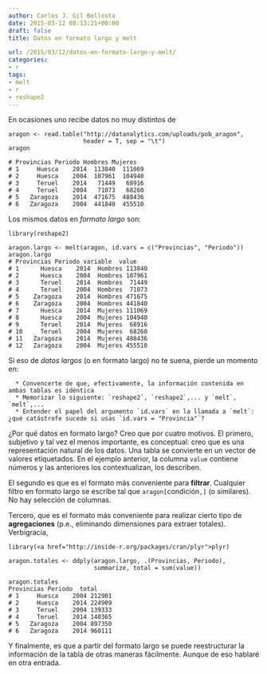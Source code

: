 ```yaml
---
author: Carlos J. Gil Bellosta
date: 2015-03-12 08:13:21+00:00
draft: false
title: Datos en formato largo y melt

url: /2015/03/12/datos-en-formato-largo-y-melt/
categories:
- r
tags:
- melt
- r
- reshape2
---
```


En ocasiones uno recibe datos no muy distintos de



    aragon <- read.table("http://datanalytics.com/uploads/pob_aragon",
                         header = T, sep = "\t")
    aragon

    # Provincias Periodo Hombres Mujeres
    # 1     Huesca    2014  113840  111069
    # 2     Huesca    2004  107961  104940
    # 3     Teruel    2014   71449   68916
    # 4     Teruel    2004   71073   68260
    # 5   Zaragoza    2014  471675  488436
    # 6   Zaragoza    2004  441840  455510



Los mismos datos en _formato largo_ son:



    library(reshape2)

    aragon.largo <- melt(aragon, id.vars = c("Provincias", "Periodo"))
    aragon.largo
    # Provincias Periodo variable  value
    # 1      Huesca    2014  Hombres 113840
    # 2      Huesca    2004  Hombres 107961
    # 3      Teruel    2014  Hombres  71449
    # 4      Teruel    2004  Hombres  71073
    # 5    Zaragoza    2014  Hombres 471675
    # 6    Zaragoza    2004  Hombres 441840
    # 7      Huesca    2014  Mujeres 111069
    # 8      Huesca    2004  Mujeres 104940
    # 9      Teruel    2014  Mujeres  68916
    # 10     Teruel    2004  Mujeres  68260
    # 11   Zaragoza    2014  Mujeres 488436
    # 12   Zaragoza    2004  Mujeres 455510



Si eso de _datos largos_ (o en formato largo) no te suena, pierde un momento en:



	  * Convencerte de que, efectivamente, la información contenida en ambas tablas es idéntica
	  * Memorizar lo siguiente: `reshape2`, `reshape2`,... y `melt`, `melt`,...
	  * Entender el papel del argumento `id.vars` en la llamada a `melt`: ¿qué catástrofe sucede si usas `id.vars = "Provincia"`?


¿Por qué datos en formato largo? Creo que por cuatro motivos. El primero, subjetivo y tal vez el menos importante, es conceptual: creo que es una representación natural de los datos. Una tabla se convierte en un vector de valores etiquetados. En el ejemplo anterior, la columna `value` contiene números y las anteriores los contextualizan, los describen.

El segundo es que es el formato más conveniente para **filtrar**. Cualquier filtro en formato largo se escribe tal que `aragon[`condición`,]` (o similares). No hay selección de columnas.

Tercero, que es el formato más conveniente para realizar cierto tipo de **agregaciones** (p.e., eliminando dimensiones para extraer totales). Verbigracia,



    library(<a href="http://inside-r.org/packages/cran/plyr">plyr)

    aragon.totales <- ddply(aragon.largo, .(Provincias, Periodo),
                            summarize, total = sum(value))

    aragon.totales
    Provincias Periodo  total
    # 1     Huesca    2004 212901
    # 2     Huesca    2014 224909
    # 3     Teruel    2004 139333
    # 4     Teruel    2014 140365
    # 5   Zaragoza    2004 897350
    # 6   Zaragoza    2014 960111



Y finalmente, es que a partir del formato largo se puede reestructurar la información de la tabla de otras maneras fácilmente. Aunque de eso hablaré en otra entrada.
